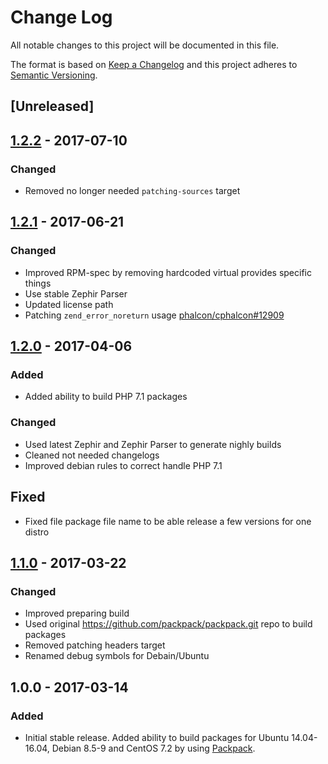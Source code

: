 # Change Log
All notable changes to this project will be documented in this file.

The format is based on [Keep a Changelog](http://keepachangelog.com/)
and this project adheres to [Semantic Versioning](http://semver.org/).

## [Unreleased]

## [1.2.2] - 2017-07-10
### Changed
- Removed no longer needed `patching-sources` target

## [1.2.1] - 2017-06-21
### Changed
- Improved RPM-spec by removing hardcoded virtual provides specific things
- Use stable Zephir Parser
- Updated license path
- Patching `zend_error_noreturn` usage [phalcon/cphalcon#12909](https://github.com/phalcon/cphalcon/issues/12909)

## [1.2.0] - 2017-04-06
### Added
- Added ability to build PHP 7.1 packages

### Changed
- Used latest Zephir and Zephir Parser to generate nighly builds
- Cleaned not needed changelogs
- Improved debian rules to correct handle PHP 7.1

## Fixed
- Fixed file package file name to be able release a few versions for one distro

## [1.1.0] - 2017-03-22
### Changed
- Improved preparing build
- Used original https://github.com/packpack/packpack.git repo to build packages
- Removed patching headers target
- Renamed debug symbols for Debain/Ubuntu

## 1.0.0 - 2017-03-14
### Added
 - Initial stable release. Added ability to build packages for
Ubuntu 14.04-16.04, Debian 8.5-9 and CentOS 7.2 by using
[Packpack](https://github.com/packpack/packpack).

[1.2.2]: https://github.com/phalcongelist/packagecloud/compare/v1.2.1...v1.2.2
[1.2.1]: https://github.com/phalcongelist/packagecloud/compare/v1.2.0...v1.2.1
[1.2.0]: https://github.com/phalcongelist/packagecloud/compare/v1.1.0...v1.2.0
[1.1.0]: https://github.com/phalcongelist/packagecloud/compare/v1.0.0...v1.1.0
